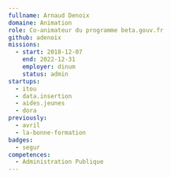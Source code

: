 ```yaml
---
fullname: Arnaud Denoix
domaine: Animation
role: Co-animateur du programme beta.gouv.fr
github: adenoix
missions:
  - start: 2018-12-07
    end: 2022-12-31
    employer: dinum
    status: admin
startups:
  - itou
  - data.insertion
  - aides.jeunes
  - dora
previously:
  - avril
  - la-bonne-formation
badges:
  - segur
competences:
  - Administration Publique
---
```

